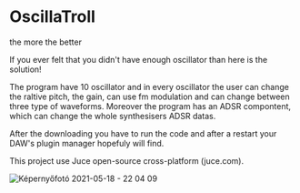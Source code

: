 # OscillaTroll
the more the better

If you ever felt that you didn't have enough oscillator than here is the solution!

The program have 10 oscillator and in every oscillator the user can change the raltive pitch, the gain, can use fm modulation and can change between three type of waveforms. Moreover the program has an ADSR compontent, which can change the whole synthesisers ADSR datas.

After the downloading you have to run the code and after a restart your DAW's plugin manager hopefuly will find. 

This project use Juce open-source cross-platform (juce.com).



![Képernyőfotó 2021-05-18 - 22 04 09](https://user-images.githubusercontent.com/69004640/118716432-19bc3e80-b825-11eb-99c0-051bc5419567.png)
